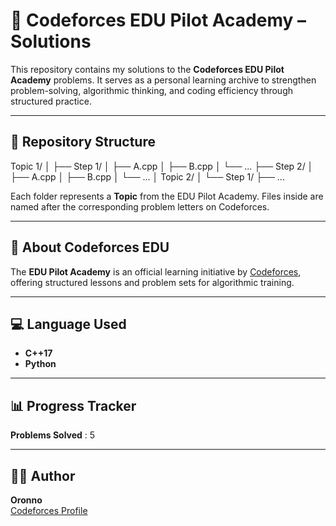 # 🧠 Codeforces EDU Pilot Academy – Solutions

This repository contains my solutions to the **Codeforces EDU Pilot Academy** problems.
It serves as a personal learning archive to strengthen problem-solving, algorithmic thinking,
and coding efficiency through structured practice.

-------------------------------------------------------------------------------

## 📂 Repository Structure

Topic 1/
│
├── Step 1/
│   ├── A.cpp
│   ├── B.cpp
│   └── ...
├── Step 2/
│   ├── A.cpp
│   ├── B.cpp
│   └── ...
│
Topic 2/
│
└── Step 1/
    ├── ...

Each folder represents a **Topic** from the EDU Pilot Academy.
Files inside are named after the corresponding problem letters on Codeforces.

-------------------------------------------------------------------------------

## 🧩 About Codeforces EDU

The **EDU Pilot Academy** is an official learning initiative by
[Codeforces](https://codeforces.com/edu), offering structured lessons and problem sets
for algorithmic training.

-------------------------------------------------------------------------------

## 💻 Language Used

- **C++17**
- **Python**

-------------------------------------------------------------------------------

## 📊 Progress Tracker

**Problems Solved** : 5

-------------------------------------------------------------------------------


## 🧑‍💻 Author

**Oronno**  
[Codeforces Profile](https://codeforces.com/profile/Oronno1003) 